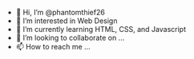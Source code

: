 - 👋 Hi, I’m @phantomthief26
- 👀 I’m interested in Web Design
- 🌱 I’m currently learning HTML, CSS, and Javascript
- 💞️ I’m looking to collaborate on ...
- 📫 How to reach me ...

<!---
phantomthief26/phantomthief26 is a ✨ special ✨ repository because its `README.md` (this file) appears on your GitHub profile.
You can click the Preview link to take a look at your changes.
--->

